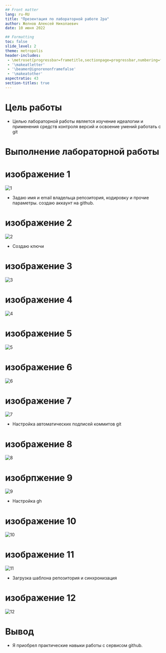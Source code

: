 ```yaml
---
## Front matter
lang: ru-RU
title: "Презентация по лабораторной работе 2pa"
author: Желнов Алексей Николаевич
date: 10 июня 2022

## Formatting
toc: false
slide_level: 2
theme: metropolis
header-includes: 
 - \metroset{progressbar=frametitle,sectionpage=progressbar,numbering=fraction}
 - '\makeatletter'
 - '\beamer@ignorenonframefalse'
 - '\makeatother'
aspectratio: 43
section-titles: true
---
```


# Цель работы

- Целью лабораторной работы является изучение идеалогии и применения средств контроля версий и освоение умений работать с git

# Выполнение лабораторной работы

# изображение 1

![1](1.png)

- Задаю имя и email владельца репозитория, кодировку и прочие параметры.
создаю аккаунт на github.

# изображение 2

![2](2.png)

- Создаю ключи

# изображение 3

![3](3.png)

# изображение 4

![4](4.png)

# изображение 5

![5](5.png)

# изображение 6

![6](6.png)

# изображение 7

![7](7.png)

- Настройка автоматических подписей коммитов git

# изображение 8

![8](8.png)

# изобрпжение 9

![9](9.png)

- Настройка gh

# изображение 10

![10](10.png)

# изображение 11

![11](11.png)

- Загрузка шаблона репозитория и синхронизация

# изображение 12

![12](12.png)

# Вывод

- Я приобрел практические навыки работы с сервисом github.